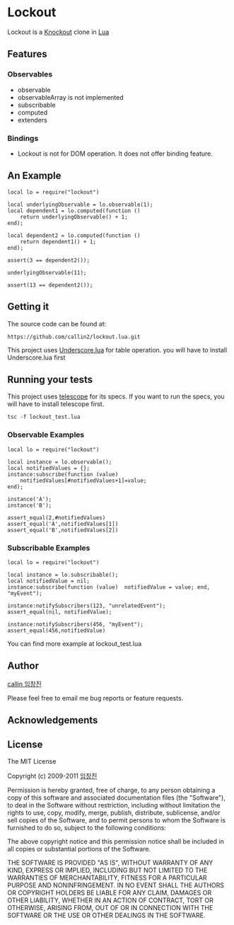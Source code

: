 # Lockout

Lockout is a [Knockout](http://knockoutjs.com/) clone in [Lua](http://www.lua.org/)

## Features

### Observables
* observable
* observableArray is not implemented
* subscribable
* computed
* extenders

### Bindings
* Lockout is not for DOM operation. It does not offer binding feature.

## An Example
	local lo = require("lockout")
	
    local underlyingObservable = lo.observable(1);
    local dependent1 = lo.computed(function ()
		return underlyingObservable() + 1;
	end);
	
    local dependent2 = lo.computed(function ()
		return dependent1() + 1;
	end);

    assert(3 == dependent2());

    underlyingObservable(11);

    assert(13 == dependent2());

## Getting it

The source code can be found at:

	https://github.com/callin2/lockout.lua.git
	
This project uses [Underscore.lua](http://mirven.github.com/underscore.lua/) for table operation. you will have to install Underscore.lua first

## Running your tests
This project uses [telescope](https://github.com/norman/telescope) for its specs. If you want to run the specs, you will have to install telescope first.

    tsc -f lockout_test.lua

### Observable Examples
	local lo = require("lockout")
	
	local instance = lo.observable();
    local notifiedValues = {};
    instance:subscribe(function (value)
        notifiedValues[#notifiedValues+1]=value;
    end);

    instance('A');
    instance('B');

    assert_equal(2,#notifiedValues)
    assert_equal('A',notifiedValues[1])
    assert_equal('B',notifiedValues[2])

### Subscribable Examples
	local lo = require("lockout")

	local instance = lo.subscribable();
    local notifiedValue = nil;
    instance:subscribe(function (value)  notifiedValue = value; end, "myEvent");

    instance:notifySubscribers(123, "unrelatedEvent");
    assert_equal(nil, notifiedValue);

    instance:notifySubscribers(456, "myEvent");
    assert_equal(456,notifiedValue)

You can find more example at lockout_test.lua

## Author

[callin 임창진](mailto:callin2@gmail.com)

Please feel free to email me bug reports or feature requests.

## Acknowledgements


## License ##

The MIT License

Copyright (c) 2009-2011 [임창진](mailto:callin2@gmail.com)

Permission is hereby granted, free of charge, to any person obtaining a copy of
this software and associated documentation files (the "Software"), to deal in
the Software without restriction, including without limitation the rights to
use, copy, modify, merge, publish, distribute, sublicense, and/or sell copies
of the Software, and to permit persons to whom the Software is furnished to do
so, subject to the following conditions:

The above copyright notice and this permission notice shall be included in all
copies or substantial portions of the Software.

THE SOFTWARE IS PROVIDED "AS IS", WITHOUT WARRANTY OF ANY KIND, EXPRESS OR
IMPLIED, INCLUDING BUT NOT LIMITED TO THE WARRANTIES OF MERCHANTABILITY,
FITNESS FOR A PARTICULAR PURPOSE AND NONINFRINGEMENT. IN NO EVENT SHALL THE
AUTHORS OR COPYRIGHT HOLDERS BE LIABLE FOR ANY CLAIM, DAMAGES OR OTHER
LIABILITY, WHETHER IN AN ACTION OF CONTRACT, TORT OR OTHERWISE, ARISING FROM,
OUT OF OR IN CONNECTION WITH THE SOFTWARE OR THE USE OR OTHER DEALINGS IN THE
SOFTWARE.